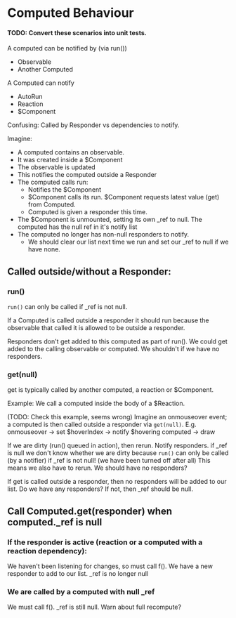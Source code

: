 # Computed Behaviour
#### TODO: Convert these scenarios into unit tests.

A computed can be notified by (via run())
 - Observable
 - Another Computed

A Computed can notify
 - AutoRun
 - Reaction
 - $Component

Confusing: Called by Responder vs dependencies to notify.

Imagine: 
 - A computed contains an observable.
 - It was created inside a $Component
 - The observable is updated
 - This notifies the computed outside a Responder
 - The computed calls run:
    - Notifies the $Component
    - $Component calls its run. $Component requests latest value (get) from Computed.
    - Computed is given a responder this time.
 - The $Component is unmounted, setting its own _ref to null. The computed has the null ref in it's notify list
 - The computed no longer has non-null responders to notify.
    - We should clear our list next time we run and set our _ref to null if we have none.

## Called outside/without a Responder:

### run()
`run()` can only be called if _ref is not null.

If a Computed is called outside a responder it should run because the observable
that called it is allowed to be outside a responder.

Responders don't get added to this computed as part of run(). We could
get added to the calling observable or computed. We shouldn't if we have no 
responders.

### get(null)
get is typically called by another computed, a reaction or $Component.

Example:
We call a computed inside the body of a $Reaction.

(TODO: Check this example, seems wrong)
Imagine an onmouseover event; a computed is then called outside a responder via `get(null)`.
E.g. onmouseover -> set $hoverIndex -> notify $hovering computed -> draw

If we are dirty (run() queued in action), then rerun. Notify responders.
if _ref is null we don't know whether we are dirty because `run()` can only be called 
(by a notifier) if _ref is not null! (we have been turned off after all)
This means we also have to rerun. We should have no responders?

If get is called outside a responder, then no responders will be added to our list. 
Do we have any responders? If not, then _ref should be null.

## Call Computed.get(responder) when computed._ref is null

### If the responder is active (reaction or a computed with a reaction dependency):
We haven't been listening for changes, so must call f(). We have a new responder
to add to our list.
_ref is no longer null

### We are called by a computed with null _ref
We must call f(). _ref is still null. Warn about full recompute?
